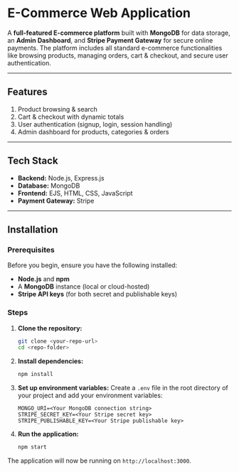 # E-Commerce Web Application

A **full-featured E-commerce platform** built with **MongoDB** for data storage, an **Admin Dashboard**, and **Stripe Payment Gateway** for secure online payments. The platform includes all standard e-commerce functionalities like browsing products, managing orders, cart & checkout, and secure user authentication.

---

## Features
1.  Product browsing & search
2.  Cart & checkout with dynamic totals
3.  User authentication (signup, login, session handling)
4.  Admin dashboard for products, categories & orders

---

## Tech Stack
-   **Backend:** Node.js, Express.js
-   **Database:** MongoDB
-   **Frontend:** EJS, HTML, CSS, JavaScript
-   **Payment Gateway:** Stripe

---

## Installation

### Prerequisites
Before you begin, ensure you have the following installed:
* **Node.js** and **npm**
* A **MongoDB** instance (local or cloud-hosted)
* **Stripe API keys** (for both secret and publishable keys)

### Steps

1.  **Clone the repository:**
    ```bash
    git clone <your-repo-url>
    cd <repo-folder>
    ```

2.  **Install dependencies:**
    ```bash
    npm install
    ```

3.  **Set up environment variables:**
    Create a `.env` file in the root directory of your project and add your environment variables:
    ```
    MONGO_URI=<Your MongoDB connection string>
    STRIPE_SECRET_KEY=<Your Stripe secret key>
    STRIPE_PUBLISHABLE_KEY=<Your Stripe publishable key>
    ```

4.  **Run the application:**
    ```bash
    npm start
    ```

The application will now be running on `http://localhost:3000`.
